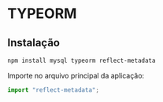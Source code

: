 # TYPEORM

## Instalação

```bash
npm install mysql typeorm reflect-metadata
```

Importe no arquivo principal da aplicação:

```javascript
import "reflect-metadata";
```